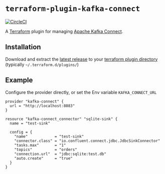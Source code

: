 # `terraform-plugin-kafka-connect`
[![CircleCI](https://circleci.com/gh/Mongey/terraform-provider-kafka-connect.svg?style=svg)](https://circleci.com/gh/Mongey/terraform-provider-kafka-connect)

A [Terraform][1] plugin for managing [Apache Kafka Connect][2].

## Installation

Download and extract the [latest
release](https://github.com/Mongey/terraform-provider-kafka-connect/releases/latest) to
your [terraform plugin directory][third-party-plugins] (typically `~/.terraform.d/plugins/`)

## Example

Configure the provider directly, or set the Env variable `KAFKA_CONNECT_URL`
```hcl
provider "kafka-connect" {
  url = "http://localhost:8083"
}

resource "kafka-connect_connector" "sqlite-sink" {
  name = "test-sink"

  config = {
    "name"            = "test-sink"
    "connector.class" = "io.confluent.connect.jdbc.JdbcSinkConnector"
    "tasks.max"       = "1"
    "topics"          = "orders"
    "connection.url"  = "jdbc:sqlite:test.db"
    "auto.create"     = "true"
  }
}
```

[1]: https://www.terraform.io
[2]: https://kafka.apache.org/documentation/#connect
[third-party-plugins]: https://www.terraform.io/docs/configuration/providers.html#third-party-plugins
